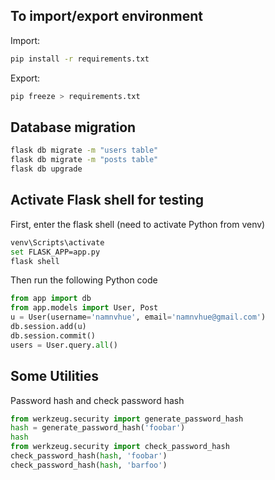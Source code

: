 ## To import/export environment
Import:
```bash
pip install -r requirements.txt
```
Export: 
```bash
pip freeze > requirements.txt
```

## Database migration
```bash
flask db migrate -m "users table"
flask db migrate -m "posts table"
flask db upgrade
```

## Activate Flask shell for testing
First, enter the flask shell (need to activate Python from venv)
```bash
venv\Scripts\activate
set FLASK_APP=app.py
flask shell
```

Then run the following Python code
```python
from app import db
from app.models import User, Post
u = User(username='namnvhue', email='namnvhue@gmail.com')
db.session.add(u)
db.session.commit()
users = User.query.all()
```

## Some Utilities
Password hash and check password hash
```python
from werkzeug.security import generate_password_hash
hash = generate_password_hash('foobar')
hash
from werkzeug.security import check_password_hash
check_password_hash(hash, 'foobar')
check_password_hash(hash, 'barfoo')
```